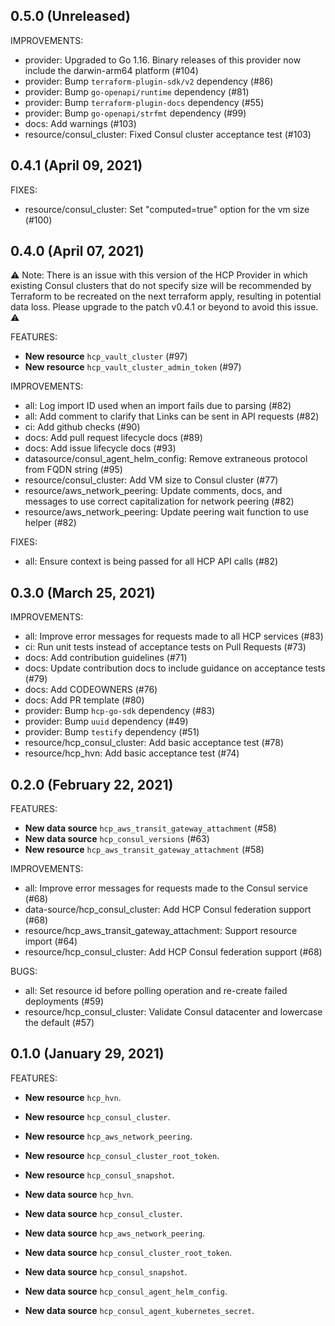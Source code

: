 ## 0.5.0 (Unreleased)

IMPROVEMENTS:
* provider: Upgraded to Go 1.16. Binary releases of this provider now include the darwin-arm64 platform (#104)
* provider: Bump `terraform-plugin-sdk/v2` dependency (#86)
* provider: Bump `go-openapi/runtime` dependency (#81)
* provider: Bump `terraform-plugin-docs` dependency (#55)
* provider: Bump `go-openapi/strfmt` dependency (#99)
* docs: Add warnings (#103)
* resource/consul_cluster: Fixed Consul cluster acceptance test (#103)

## 0.4.1 (April 09, 2021)

FIXES:
- resource/consul_cluster: Set "computed=true" option for the vm size (#100)

## 0.4.0 (April 07, 2021)

⚠️ Note: There is an issue with this version of the HCP Provider in which existing Consul clusters that do not specify size will be recommended by Terraform to be recreated on the next terraform apply, resulting in potential data loss. Please upgrade to the patch v0.4.1 or beyond to avoid this issue. ⚠️

FEATURES:
- **New resource** `hcp_vault_cluster` (#97)
- **New resource** `hcp_vault_cluster_admin_token` (#97)

IMPROVEMENTS:
- all: Log import ID used when an import fails due to parsing (#82)
- all: Add comment to clarify that Links can be sent in API requests (#82)
- ci: Add github checks (#90)
- docs: Add pull request lifecycle docs (#89)
- docs: Add issue lifecycle docs (#93)
- datasource/consul_agent_helm_config: Remove extraneous protocol from FQDN string (#95)
- resource/consul_cluster: Add VM size to Consul cluster (#77)
- resource/aws_network_peering: Update comments, docs, and messages to use correct capitalization for network peering (#82)
- resource/aws_network_peering: Update peering wait function to use helper (#82)

FIXES:
- all: Ensure context is being passed for all HCP API calls (#82)

## 0.3.0 (March 25, 2021)

IMPROVEMENTS:
* all: Improve error messages for requests made to all HCP services (#83)
* ci: Run unit tests instead of acceptance tests on Pull Requests (#73)
* docs: Add contribution guidelines (#71)
* docs: Update contribution docs to include guidance on acceptance tests (#79)
* docs: Add CODEOWNERS (#76)
* docs: Add PR template (#80)
* provider: Bump `hcp-go-sdk` dependency (#83)
* provider: Bump `uuid` dependency (#49)
* provider: Bump `testify` dependency (#51)
* resource/hcp_consul_cluster: Add basic acceptance test (#78)
* resource/hcp_hvn: Add basic acceptance test (#74)

## 0.2.0 (February 22, 2021)

FEATURES:
* **New data source** `hcp_aws_transit_gateway_attachment` (#58)
* **New data source** `hcp_consul_versions` (#63)
* **New resource** `hcp_aws_transit_gateway_attachment` (#58)

IMPROVEMENTS:
* all: Improve error messages for requests made to the Consul service (#68)
* data-source/hcp_consul_cluster: Add HCP Consul federation support (#68)
* resource/hcp_aws_transit_gateway_attachment: Support resource import (#64)
* resource/hcp_consul_cluster: Add HCP Consul federation support (#68)

BUGS:
* all: Set resource id before polling operation and re-create failed deployments (#59)
* resource/hcp_consul_cluster: Validate Consul datacenter and lowercase the default (#57)

## 0.1.0 (January 29, 2021)

FEATURES:
* **New resource** `hcp_hvn`.
* **New resource** `hcp_consul_cluster`.
* **New resource** `hcp_aws_network_peering`.
* **New resource** `hcp_consul_cluster_root_token`.
* **New resource** `hcp_consul_snapshot`.

* **New data source** `hcp_hvn`.
* **New data source** `hcp_consul_cluster`.
* **New data source** `hcp_aws_network_peering`.
* **New data source** `hcp_consul_cluster_root_token`.
* **New data source** `hcp_consul_snapshot`.
* **New data source** `hcp_consul_agent_helm_config`.
* **New data source** `hcp_consul_agent_kubernetes_secret`.
